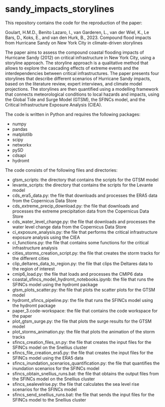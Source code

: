 # sandy_impacts_storylines

This repository contains the code for the reproduction of the paper:

Goulart, H.M.D., Benito Lazaro, I., van Garderen, L., van der Wiel, K., Le Bars, D., Koks, E., and van den Hurk, B., 2023. Compound flood impacts from Hurricane Sandy on New York City in climate-driven storylines

The paper aims to assess the compound coastal flooding impacts of Hurricane Sandy (2012) on critical infrastructure in New York City, using a storyline approach. The storyline approach is a qualitative method that allows to explore the cascading effects of extreme events and the interdependencies between critical infrastructures. The paper presents four storylines that describe different scenarios of Hurricane Sandy impacts, based on the literature review, expert interviews, and climate model projections. The storylines are then quantified using a modelling framework that connects meteorological conditions to local hazards and impacts, using the Global Tide and Surge Model (GTSM), the SFINCs model, and the Critical Infrastructure Exposure Analysis (CIEA).

The code is written in Python and requires the following packages:

- numpy
- pandas
- matplotlib
- scipy
- networkx
- pySD
- cdsapi
- hydromt

The code consists of the following files and directories:

- gtsm_scripts: the directory that contains the scripts for the GTSM model
- levante_scripts: the directory that contains the scripts for the Levante model
- cds_era5_data.py: the file that downloads and processes the ERA5 data from the Copernicus Data Store
- cds_extreme_precip_download.py: the file that downloads and processes the extreme precipitation data from the Copernicus Data Store
- cds_water_level_change.py: the file that downloads and processes the water level change data from the Copernicus Data Store
- ci_exposure_analysis.py: the file that performs the critical infrastructure exposure analysis using the CIEA
- ci_functions.py: the file that contains some functions for the critical infrastructure analysis
- cities_storms_creation_script.py: the file that creates the storm tracks for the different cities
- clip_deltares_data_to_region.py: the file that clips the Deltares data to the region of interest
- cmip6_load.py: the file that loads and processes the CMIP6 data
- coastal_sfincs_model_hydromt_notebooks.ipynb: the file that runs the SFINCs model using the hydromt package
- gtsm_plots_scatter.py: the file that plots the scatter plots for the GTSM model
- hydromt_sfincs_pipeline.py: the file that runs the SFINCs model using the hydromt package
- paper_3.code-workspace: the file that contains the code workspace for the paper
- plot_gtsm_surge.py: the file that plots the surge results for the GTSM model
- plot_storms_animation.py: the file that plots the animation of the storm tracks
- sfincs_creation_files_sn.py: the file that creates the input files for the SFINCs model on the Snellius cluster
- sfincs_file_creation_era5.py: the file that creates the input files for the SFINCs model using the ERA5 data
- sfincs_inundation_scenarios_quantification.py: the file that quantifies the inundation scenarios for the SFINCs model
- sfincs_obtain_snellius_runs.bat: the file that obtains the output files from the SFINCs model on the Snellius cluster
- sfincs_sealevelrise.py: the file that calculates the sea level rise scenarios for the SFINCs model
- sfincs_send_snellius_runs.bat: the file that sends the input files for the SFINCs model to the Snellius cluster
